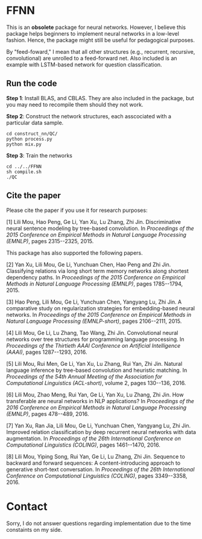 # FFNN

This is an **obsolete** package for neural networks. However, I believe this package helps beginners to implement neural networks in a low-level fashion. Hence, the package might still be useful for pedagogical purposes.

By "feed-foward," I mean that all other structures (e.g., recurrent, recursive, convolutional) are unrolled to a feed-forward net. Also included is an example with LSTM-based network for question classification.

## Run the code

**Step 1**: Install BLAS, and CBLAS. They are also included in the package, but you may need to recompile them should they not work.

**Step 2**: Construct the network structures, each asscociated with a particular data sample.

    cd construct_nn/QC/
    python process.py
    python mix.py

**Step 3**: Train the networks

    cd ../../FFNN
    sh compile.sh
    ./QC

## Cite the paper

Please cite the paper if you use it for research purposes:

[1] Lili Mou, Hao Peng, Ge Li, Yan Xu, Lu Zhang, Zhi Jin. Discriminative neural sentence modeling by tree-based convolution. In *Proceedings of the 2015 Conference on Empirical Methods in Natural Language Processing (EMNLP)*, pages 2315--2325, 2015.

  
  
This package has also supported the following papers.

[2] Yan Xu, Lili Mou, Ge Li, Yunchuan Chen, Hao Peng and Zhi Jin. Classifying relations via long short term memory networks along shortest dependency paths. In *Proceedings of the 2015 Conference on Empirical Methods in Natural Language Processing (EMNLP)*, pages 1785--1794, 2015.

[3] Hao Peng, Lili Mou, Ge Li, Yunchuan Chen, Yangyang Lu, Zhi Jin. A comparative study on regularization strategies for embedding-based neural networks. In *Proceedings of the 2015 Conference on Empirical Methods in Natural Language Processing (EMNLP-short)*, pages 2106--2111, 2015.

[4] Lili Mou, Ge Li, Lu Zhang, Tao Wang, Zhi Jin. Convolutional neural networks over tree structures for programming language processing. In *Proceedings of the Thirtieth AAAI Conference on Artificial Intelligence (AAAI)*, pages 1287--1293, 2016.

[5] Lili Mou, Rui Men, Ge Li, Yan Xu, Lu Zhang, Rui Yan, Zhi Jin. Natural language inference by tree-based convolution and heuristic matching. In *Proceedings of the 54th Annual Meeting of the Association for Computational Linguistics (ACL-short)*, volume 2, pages 130--136, 2016.

[6] Lili Mou, Zhao Meng, Rui Yan, Ge Li, Yan Xu, Lu Zhang, Zhi Jin. How transferable are neural networks in NLP applications? In *Proceedings of the 2016 Conference on Empirical Methods in Natural Language Processing (EMNLP)*, pages 478--489, 2016.

[7] Yan Xu, Ran Jia, Lili Mou, Ge Li, Yunchuan Chen, Yangyang Lu, Zhi Jin. Improved relation classification by deep recurrent neural networks with data augmentation. In *Proceedings of the 26th International Conference on Computational Linguistics (COLING)*, pages 1461--1470, 2016.

[8] Lili Mou, Yiping Song, Rui Yan, Ge Li, Lu Zhang, Zhi Jin. Sequence to backward and forward sequences: A content-introducing approach to generative short-text conversation. In *Proceedings of the 26th International Conference on Computational Linguistics (COLING)*, pages 3349--3358, 2016.

# Contact

Sorry, I do not answer questions regarding implementation due to the time constaints on my side.
